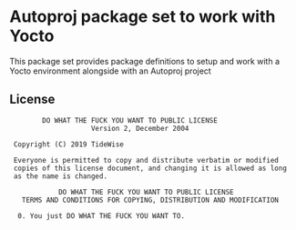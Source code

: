 # Autoproj package set to work with Yocto

This package set provides package definitions to setup and work with a Yocto
environment alongside with an Autoproj project

## License

            DO WHAT THE FUCK YOU WANT TO PUBLIC LICENSE 
                        Version 2, December 2004 

     Copyright (C) 2019 TideWise

     Everyone is permitted to copy and distribute verbatim or modified 
     copies of this license document, and changing it is allowed as long 
     as the name is changed. 

                DO WHAT THE FUCK YOU WANT TO PUBLIC LICENSE 
       TERMS AND CONDITIONS FOR COPYING, DISTRIBUTION AND MODIFICATION 

      0. You just DO WHAT THE FUCK YOU WANT TO.

